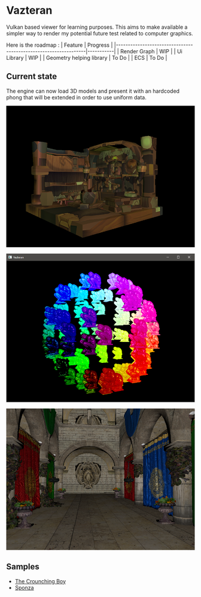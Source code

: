 # Vazteran

Vulkan based viewer for learning purposes. This aims to make available a simpler way 
to render my potential future test related to computer graphics. 

Here is the roadmap :
| Feature                                                         | Progress  |
|-----------------------------------------------------------------|-----------|
| Render Graph                                                    | WIP       |
| Ui Library                                                      | WIP       |
| Geometry helping library                                        | To Do     |
| ECS                                                             | To Do     |

## Current state

The engine can now load 3D models and present it with an hardcoded phong that will be extended in order to use uniform data.

![](./readmefiles/Texture.png)

![](./readmefiles/MultipleObject.png)

![](./readmefiles/Sponza.png)

## Samples 

- [The Crounching Boy](https://www.myminifactory.com/object/3d-print-the-crouching-boy-104413)
- [Sponza](https://github.com/jimmiebergmann/Sponza)